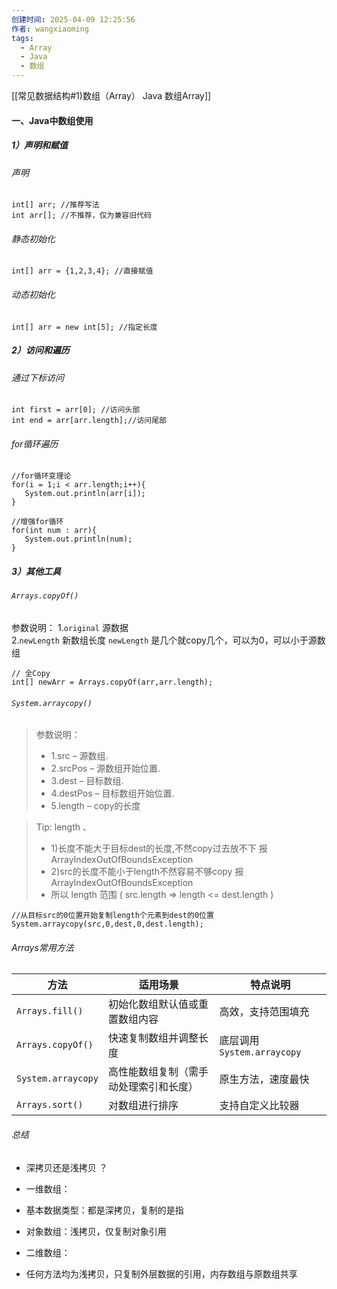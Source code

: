 ```yaml
---
创建时间: 2025-04-09 12:25:56
作者: wangxiaoming
tags:
  - Array
  - Java
  - 数组
---
```


[[常见数据结构#1)数组（Array） Java 数组Array]]
#### 一、Java中数组使用
##### 1）声明和赋值 
###### 声明
```
int[] arr; //推荐写法
int arr[]; //不推荐，仅为兼容旧代码
```
###### 静态初始化
```
int[] arr = {1,2,3,4}; //直接赋值
```

###### 动态初始化
```
int[] arr = new int[5]; //指定长度
```

##### 2）访问和遍历
###### 通过下标访问
```
int first = arr[0]; //访问头部
int end = arr[arr.length];//访问尾部
```

###### for循环遍历
```
//for循环变理论
for(i = 1;i < arr.length;i++){
   System.out.println(arr[i]);
}

//增强for循环
for(int num : arr){
   System.out.println(num);
}
```

##### 3）其他工具
###### `Arrays.copyOf()`

参数说明：
1.`original` 源数据  
2.`newLength` 新数组长度
`newLength` 是几个就copy几个，可以为0，可以小于源数组

```
// 全Copy
int[] newArr = Arrays.copyOf(arr,arr.length);
```

###### `System.arraycopy()`

> 参数说明：
> * 1.src – 源数组.  
> * 2.srcPos – 源数组开始位置.  
> * 3.dest – 目标数组.  
> * 4.destPos – 目标数组开始位置.  
> * 5.length – copy的长度

> Tip: length 、  
> * 1)长度不能大于目标dest的长度,不然copy过去放不下 报 ArrayIndexOutOfBoundsException  
> * 2)src的长度不能小于length不然容易不够copy 报 ArrayIndexOutOfBoundsException  
> * 所以 length 范围 ( src.length => length <= dest.length )

```
//从目标src的0位置开始复制length个元素到dest的0位置
System.arraycopy(src,0,dest,0,dest.length);
```

###### Arrays常用方法

|方法|适用场景|特点说明|
|---|---|---|
|`Arrays.fill()`|初始化数组默认值或重置数组内容|高效，支持范围填充|
|`Arrays.copyOf()`|快速复制数组并调整长度|底层调用 `System.arraycopy`|
|`System.arraycopy`|高性能数组复制（需手动处理索引和长度）|原生方法，速度最快|
|`Arrays.sort()`|对数组进行排序|支持自定义比较器|

###### 总结
 * 深拷贝还是浅拷贝  ？
 
 * 一维数组：  
 * 基本数据类型：都是深拷贝，复制的是指  
 * 对象数组：浅拷贝，仅复制对象引用  
 
 * 二维数组：  
 * 任何方法均为浅拷贝，只复制外层数据的引用，内存数组与原数组共享  

